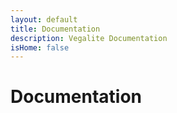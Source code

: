```yaml
---
layout: default
title: Documentation
description: Vegalite Documentation
isHome: false
---
```


# Documentation